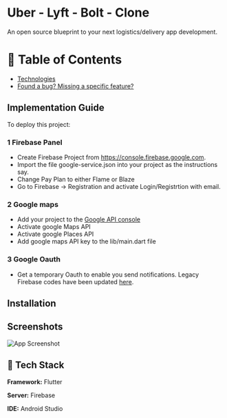 
 

# Uber - Lyft - Bolt - Clone

An open source blueprint to your next logistics/delivery app development.


# :pushpin: Table of Contents

* [Technologies](#computer-technologies)
* [Found a bug? Missing a specific feature?](#bug-issues)

## Implementation Guide

To deploy this project:

### 1 Firebase Panel 
* Create Firebase Project from https://console.firebase.google.com.
* Import the file google-service.json into your project as the instructions say.
* Change Pay Plan to either Flame or Blaze
* Go to Firebase -> Registration and activate Login/Registrtion with email.

### 2 Google maps 
* Add your project to the [Google API console](https://console.cloud.google.com/apis?pli=1) 
* Activate google Maps API 
* Activate google Places API 
* Add google maps API key to the lib/main.dart file 

### 3 Google Oauth
* Get a temporary Oauth to enable you send notifications. Legacy Firebase codes have been updated [here](https://firebase.google.com/docs/cloud-messaging/migrate-v1).
## Installation


    
## Screenshots

![App Screenshot](https://via.placeholder.com/468x300?text=App+Screenshot+Here)

  
## 🚀 Tech Stack

**Framework:** Flutter

**Server:** Firebase

**IDE:** Android Studio


  
